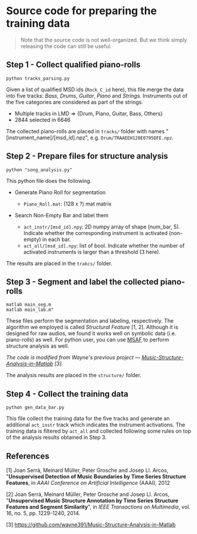 # Source code for preparing the training data

> Note that the source code is not well-organized. But we think simply releasing
the code can still be useful.

## Step 1 - Collect qualified piano-rolls

```console
python tracks_parsing.py
```

Given a list of qualified MSD ids (`Rock_C_id` here), this file merge the data
into five tracks: *Bass*, *Drums*, *Guitar*, *Piano* and *Strings*. Instruments
out of the five categories are considered as part of the strings.

- Multiple tracks in LMD => {Drum, Piano, Guitar, Bass, Others}
- 2844 selected in 6646

The collected piano-rolls are placed in `tracks/` folder with names
"[instrument_name]/[msd_id].npz", e.g. `Drum/TRAAEEH128E0795DFE.npz`.

## Step 2 - Prepare files for structure analysis

```console
python "song_analysis.py"
```

This python file does the following.

- Generate Piano Roll for segmentation
  - `Piano_Roll.mat`: (128 x ?) mat matrix

- Search Non-Empty Bar and label them
  - `act_instr/[msd_id].npy`: 2D numpy array of shape (num_bar, 5). Indicate
    whether the corresponding instrument is activated (non-empty) in each bar.
  - `act_all/[msd_id].npy`: list of bool. Indicate whether the number of
    activated instruments is larger than a threshold (3 here).

The results are placed in the `trakcs/` folder.

## Step 3 - Segment and label the collected piano-rolls

```console
matlab main_seg.m
matlab main_lab.m"
```

These files perform the segmentation and labeling, respectively. The algorithm
we employed is called *Structural Feature* [1, 2]. Although it is designed for
raw audios, we found it works well on symbolic data (i.e. piano-rolls) as well.
For python user, you can use [MSAF](https://github.com/urinieto/msaf) to perform
structure analysis as well.

*The code is modified from Wayne's previous project &mdash;
[Music-Structure-Analysis-in-Matlab](https://github.com/wayne391/Music-Structure-Analysis-in-Matlab) [3].*

The analysis results are placed in the `structure/` folder.

## Step 4 - Collect the training data

```console
python gen_data_bar.py
```

This file collect the training data for the five tracks and generate an
additional `act_instr` track which indicates the instrument activations.
The training data is filtered by `act_all` and collected following some rules
on top of the analysis results obtained in Step 3.

## References

[1] Joan Serrá, Meinard Müller, Peter Grosche and Josep Ll. Arcos,
"**Unsupervised Detection of Music Boundaries by Time Series Structure
Features**, in *AAAI Conference on Artificial Intelligence* (AAAI), 2012

[2] Joan Serrá, Meinard Müller, Peter Grosche and Josep Ll. Arcos,
"**Unsupervised Music Structure Annotation by Time Series Structure Features and
Segment Similarity**",
in *IEEE Transactions on Multimedia*, vol. 16, no. 5, pp. 1229-1240, 2014.

[3] https://github.com/wayne391/Music-Structure-Analysis-in-Matlab
